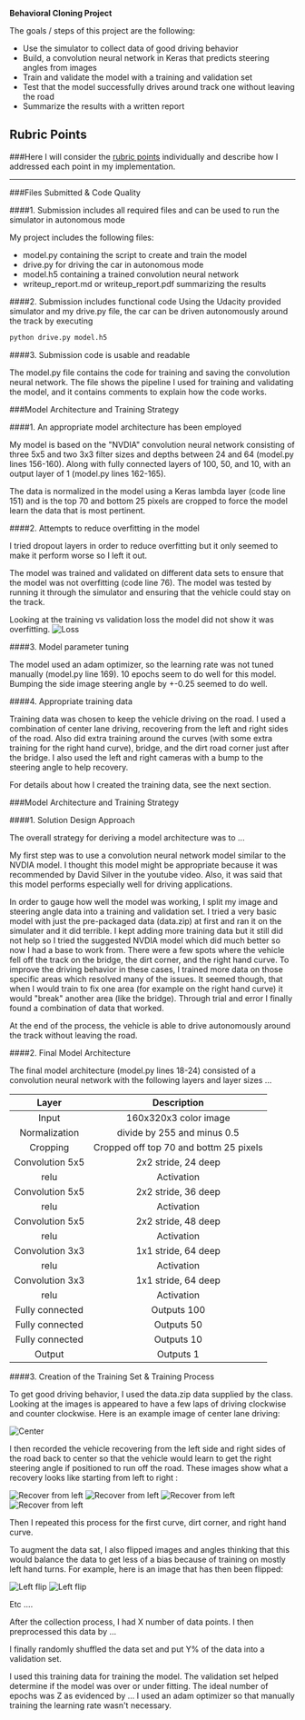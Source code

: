 

**Behavioral Cloning Project**

The goals / steps of this project are the following:
* Use the simulator to collect data of good driving behavior
* Build, a convolution neural network in Keras that predicts steering angles from images
* Train and validate the model with a training and validation set
* Test that the model successfully drives around track one without leaving the road
* Summarize the results with a written report



[//]: # (Image References)

[image1]: ./examples/placeholder.png "Model Visualization"
[image2]: ./examples/placeholder.png "Grayscaling"
[image3]: ./examples/placeholder_small.png "Recovery Image"
[image4]: ./examples/placeholder_small.png "Recovery Image"
[image5]: ./examples/placeholder_small.png "Recovery Image"
[image6]: ./examples/placeholder_small.png "Normal Image"
[image7]: ./examples/placeholder_small.png "Flipped Image"

## Rubric Points
###Here I will consider the [rubric points](https://review.udacity.com/#!/rubrics/432/view) individually and describe how I addressed each point in my implementation.  

---
###Files Submitted & Code Quality

####1. Submission includes all required files and can be used to run the simulator in autonomous mode

My project includes the following files:
* model.py containing the script to create and train the model
* drive.py for driving the car in autonomous mode
* model.h5 containing a trained convolution neural network 
* writeup_report.md or writeup_report.pdf summarizing the results

####2. Submission includes functional code
Using the Udacity provided simulator and my drive.py file, the car can be driven autonomously around the track by executing 
```sh
python drive.py model.h5
```

####3. Submission code is usable and readable

The model.py file contains the code for training and saving the convolution neural network. The file shows the pipeline I used for training and validating the model, and it contains comments to explain how the code works.

###Model Architecture and Training Strategy

####1. An appropriate model architecture has been employed

My model is based on the "NVDIA" convolution neural network consisting of three 5x5 and two 3x3 filter sizes and depths between 24 and 64 (model.py lines 156-160). Along with fully connected layers of 100, 50, and 10, with an output layer of 1 (model.py lines 162-165). 

The data is normalized in the model using a Keras lambda layer (code line 151) and is the top 70 and bottom 25 pixels are cropped to force the model learn the data that is most pertinent.

####2. Attempts to reduce overfitting in the model

I tried dropout layers in order to reduce overfitting but it only seemed to make it perform worse so I left it out. 

The model was trained and validated on different data sets to ensure that the model was not overfitting (code line 76). The model was tested by running it through the simulator and ensuring that the vehicle could stay on the track.

Looking at the training vs validation loss the model did not show it was overfitting.
![Loss](./images/MSELossChart.JPG)

####3. Model parameter tuning

The model used an adam optimizer, so the learning rate was not tuned manually (model.py line 169).  10 epochs seem to do well for this model.  Bumping the side image steering angle by +-0.25 seemed to do well.

####4. Appropriate training data

Training data was chosen to keep the vehicle driving on the road. I used a combination of center lane driving, recovering from the left and right sides of the road. Also did extra training around the curves (with some extra training for the right hand curve), bridge, and the dirt road corner just after the bridge.  I also used the left and right cameras with a bump to the steering angle to help recovery. 

For details about how I created the training data, see the next section. 

###Model Architecture and Training Strategy

####1. Solution Design Approach

The overall strategy for deriving a model architecture was to ...

My first step was to use a convolution neural network model similar to the NVDIA model. I thought this model might be appropriate because it was recommended by David Silver in the youtube video.  Also, it was said that this model performs especially well for driving applications.

In order to gauge how well the model was working, I split my image and steering angle data into a training and validation set. I tried a very basic model with just the pre-packaged data (data.zip) at first and ran it on the simulater and it did terrible.  I kept adding more training data but it still did not help so I tried the suggested NVDIA model which did much better so now I had a base to work from.
There were a few spots where the vehicle fell off the track on the bridge, the dirt corner, and the right hand curve. To improve the driving behavior in these cases, I trained more data on those specific areas which resolved many of the issues.  It seemed though, that when I would train to fix one area (for example on the right hand curve) it would "break" another area (like the bridge).  Through trial and error I finally found a combination of data that worked.

At the end of the process, the vehicle is able to drive autonomously around the track without leaving the road.

####2. Final Model Architecture

The final model architecture (model.py lines 18-24) consisted of a convolution neural network with the following layers and layer sizes ...

| Layer         		|     Description	        					| 
|:---------------------:|:---------------------------------------------:| 
| Input         		| 160x320x3 color image   							| 
| Normalization      		| divide by 255 and minus 0.5   							| 
| Cropping      		| Cropped off top 70 and bottm 25 pixels		| 
| Convolution 5x5     	| 2x2 stride, 24 deep 	|
| relu			 		|	Activation											|
| Convolution 5x5	   | 2x2 stride, 36 deep     |
| relu			 		|	Activation											|
| Convolution 5x5	   | 2x2 stride, 48 deep     |
| relu			 		|	Activation											|
| Convolution 3x3	   | 1x1 stride, 64 deep     |
| relu			 		|	Activation											|
| Convolution 3x3	   | 1x1 stride, 64 deep     |
| relu			 		|	Activation											|
| Fully connected		| Outputs 100        									|
| Fully connected		| Outputs 50					|
| Fully connected		| Outputs 10					|
| Output		| Outputs 1        									|

####3. Creation of the Training Set & Training Process

To get good driving behavior, I used the data.zip data supplied by the class. Looking at the images is appeared to have a few laps of driving clockwise and counter clockwise. Here is an example image of center lane driving:

![Center](./images/center.jpg)

I then recorded the vehicle recovering from the left side and right sides of the road back to center so that the vehicle would learn to get the right steering angle if positioned to run off the road. These images show what a recovery looks like starting from left to right :

![Recover from left](./images/recover_left1.jpg)
![Recover from left](./images/recover_left2.jpg)
![Recover from left](./images/recover_left25.jpg)
![Recover from left](./images/recover_left3.jpg)


Then I repeated this process for the first curve, dirt corner, and right hand curve.

To augment the data sat, I also flipped images and angles thinking that this would balance the data to get less of a bias because of training on mostly left hand turns. For example, here is an image that has then been flipped:

![Left flip](./images/flip_left.JPG)
![Left flip](./images/flip_right.JPG)

Etc ....

After the collection process, I had X number of data points. I then preprocessed this data by ...


I finally randomly shuffled the data set and put Y% of the data into a validation set. 

I used this training data for training the model. The validation set helped determine if the model was over or under fitting. The ideal number of epochs was Z as evidenced by ... I used an adam optimizer so that manually training the learning rate wasn't necessary.
